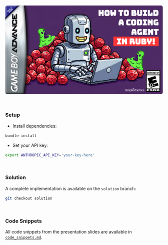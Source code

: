 ![cover](./images/workshop-cover.png)

<br>

### Setup

* Install dependencies:

```bash
bundle install
```

* Set your API key:
```bash
export ANTHROPIC_API_KEY='your-key-here'
```

<br>

### Solution

A complete implementation is available on the `solution` branch:
```bash
git checkout solution
```

<br>

### Code Snippets

All code snippets from the presentation slides are available in [`code_snippets.md`](./code_snippets.md).

<br>
